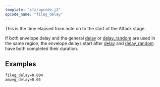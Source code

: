 ```yaml
---
template: "sfz/opcode.j2"
opcode_name: "fileg_delay"
---
```

This is the time elapsed from note on to the start of
the Attack stage.

If both envelope delay and the general [delay] or [delay_random]
are used in the same region, the envelope delays start after [delay] and
[delay_random] have both completed their duration.

## Examples

```sfz
fileg_delay=0.004
ampeg_delay=0.05
```


[delay]:        delay.md
[delay_random]: delay_random.md
